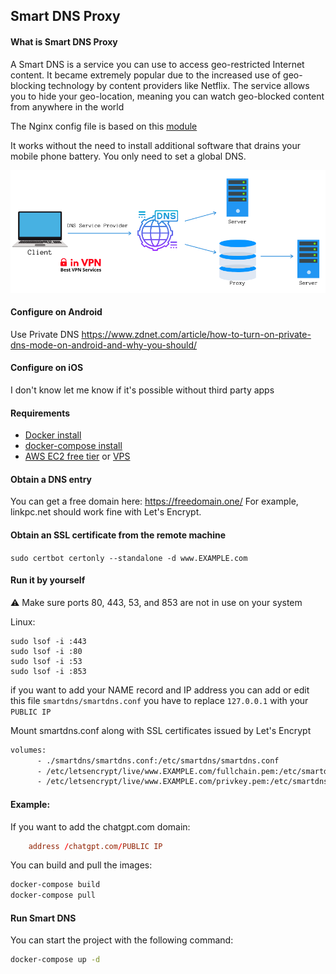 ## Smart DNS Proxy

#### What is Smart DNS Proxy 
A Smart DNS is a service you can use to access geo-restricted Internet content. It became extremely popular due to the increased use of geo-blocking technology by content providers like Netflix. The service allows you to hide your geo-location, meaning you can watch geo-blocked content from anywhere in the world

The Nginx config file is based on this [module](http://nginx.org/en/docs/stream/ngx_stream_ssl_preread_module.html) 

It works without the need to install additional software that drains your mobile phone battery. You only need to set a global DNS.

![diagram.png](diagram.png)

#### Configure on Android
Use Private DNS
https://www.zdnet.com/article/how-to-turn-on-private-dns-mode-on-android-and-why-you-should/

#### Configure on iOS
I don't know let me know if it's possible without third party apps

#### Requirements
- [Docker install](https://docs.docker.com/engine/install/ubuntu/) 
- [docker-compose install](https://docs.docker.com/compose/install/)
- [AWS EC2 free tier](https://aws.amazon.com/free/?all-free-tier.sort-by=item.additionalFields.SortRank&all-free-tier.sort-order=asc&awsf.Free%20Tier%20Types=*all&awsf.Free%20Tier%20Categories=*all) or [VPS](https://www.digitalocean.com/products/droplets/)

#### Obtain a DNS entry
You can get a free domain here: https://freedomain.one/
For example, linkpc.net should work fine with Let's Encrypt.

#### Obtain an SSL certificate from the remote machine
`sudo certbot certonly --standalone -d www.EXAMPLE.com`

#### Run it by yourself 
:warning: Make sure ports 80, 443, 53, and 853 are not in use on your system

Linux:

```
sudo lsof -i :443
sudo lsof -i :80
sudo lsof -i :53
sudo lsof -i :853
```
 
if you want to add your NAME record and IP address you can add or edit this file ```smartdns/smartdns.conf``` you have to replace ```127.0.0.1``` with your ```PUBLIC IP‍ ```‍

Mount smartdns.conf along with SSL certificates issued by Let's Encrypt

```Dockerfile
volumes:
      - ./smartdns/smartdns.conf:/etc/smartdns/smartdns.conf
      - /etc/letsencrypt/live/www.EXAMPLE.com/fullchain.pem:/etc/smartdns/fullchain.pem
      - /etc/letsencrypt/live/www.EXAMPLE.com/privkey.pem:/etc/smartdns/privkey.pem
```

#### Example:
If you want to add the chatgpt.com domain:

```conf
    address /chatgpt.com/PUBLIC IP‍
```

You can build and pull the images:

```bash
docker-compose build
docker-compose pull
```

#### Run Smart DNS
You can start the project with the following command:

```bash
docker-compose up -d
```
